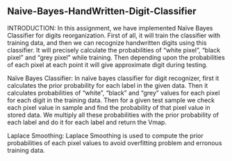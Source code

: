 ## Naive-Bayes-HandWritten-Digit-Classifier

INTRODUCTION:
In this assignment, we have implemented Naïve Bayes Classifier for digits reorganization. First of all, it will train the classifier with training data, and then we can recognize handwritten digits using this classifier. It will precisely calculate the probabilities of “white pixel”, “black pixel” and “grey pixel” while training. Then depending upon the probabilities of each pixel at each point it will give approximate digit during testing.

Naïve Bayes Classifier:
In naïve bayes classifier for digit recognizer, first it calculates the prior probability for each label in the given data. Then it calculates probabilities of “white”, “black” and “grey” values for each pixel for each digit in the training data. Then for a given test sample we check each pixel value in sample and find the probability of that pixel value in stored data. We multiply all these probabilities with the prior probability of each label and do it for each label and return the Vmap.

Laplace Smoothing:
Laplace Smoothing is used to compute the prior probabilities of  each pixel values  to avoid overfitting problem and erronous training data.
